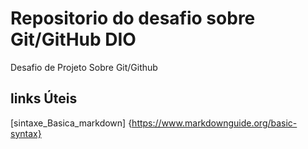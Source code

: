 # Repositorio do desafio sobre Git/GitHub DIO
Desafio de Projeto Sobre Git/Github
## links Úteis
[sintaxe_Basica_markdown] {https://www.markdownguide.org/basic-syntax}
